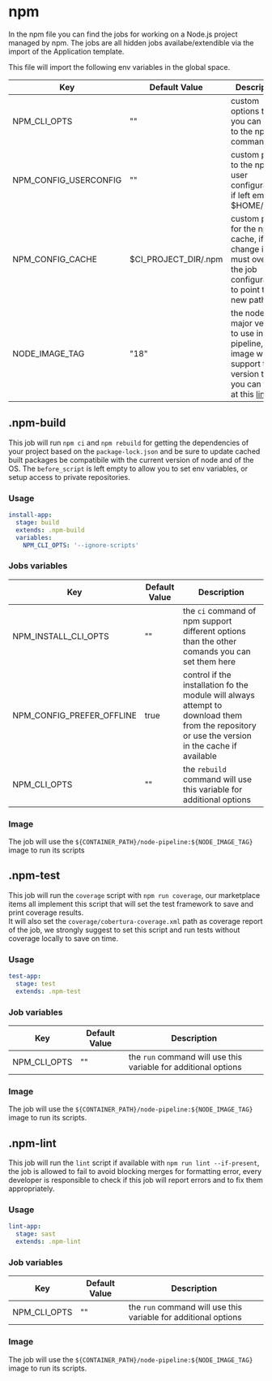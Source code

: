 # npm

In the npm file you can find the jobs for working on a Node.js project managed by npm.
The jobs are all hidden jobs availabe/extendible via the import of the Application template.

This file will import the following env variables in the global space.

| Key | Default Value | Description  |
| --- | --- | --- |
| NPM_CLI_OPTS | "" | custom options that you can pass to the npm commands |
| NPM_CONFIG_USERCONFIG | "" | custom path to the npm user configuration, if left empty is $HOME/.npm |
| NPM_CONFIG_CACHE | $CI_PROJECT_DIR/.npm | custom path for the npm cache, if you change it you must override the job configurations to point to the new path |
| NODE_IMAGE_TAG | "18" | the node major version to use in the pipeline, our image will support the tls version that you can find at this [link] |

## .npm-build

This job will run `npm ci` and `npm rebuild` for getting the dependencies of your project based on the
`package-lock.json` and be sure to update cached built packages be compatibile with the current version of node and
of the OS. The `before_script` is left empty to allow you to set env variables, or setup access to private repositories.

### Usage

```yaml
install-app:
  stage: build
  extends: .npm-build
  variables:
    NPM_CLI_OPTS: '--ignore-scripts'
```

### Jobs variables

| Key | Default Value | Description  |
| --- | --- | --- |
| NPM_INSTALL_CLI_OPTS | "" | the `ci` command of npm support different options than the other comands you can set them here |
| NPM_CONFIG_PREFER_OFFLINE | true | control if the installation fo the module will always attempt to download them from the repository or use the version in the cache if available |
| NPM_CLI_OPTS | "" | the `rebuild` command will use this variable for additional options |

### Image

The job will use the `${CONTAINER_PATH}/node-pipeline:${NODE_IMAGE_TAG}` image to run its scripts

## .npm-test

This job will run the `coverage` script with `npm run coverage`, our marketplace items all implement this script that
will set the test framework to save and print coverage results.  
It will also set the `coverage/cobertura-coverage.xml` path as coverage report of the job, we strongly suggest to
set this script and run tests without coverage locally to save on time.

### Usage

```yaml
test-app:
  stage: test
  extends: .npm-test
```

### Job variables

| Key | Default Value | Description  |
| --- | --- | --- |
| NPM_CLI_OPTS | "" | the `run` command will use this variable for additional options |

### Image

The job will use the `${CONTAINER_PATH}/node-pipeline:${NODE_IMAGE_TAG}` image to run its scripts.

## .npm-lint

This job will run the `lint` script if available with `npm run lint --if-present`, the job is allowed to fail
to avoid blocking merges for formatting error, every developer is responsible to check if this job will report errors
and to fix them appropriately.

### Usage

```yaml
lint-app:
  stage: sast
  extends: .npm-lint
```

### Job variables

| Key | Default Value | Description  |
| --- | --- | --- |
| NPM_CLI_OPTS | "" | the `run` command will use this variable for additional options |

### Image

The job will use the `${CONTAINER_PATH}/node-pipeline:${NODE_IMAGE_TAG}` image to run its scripts.

[link]: https://github.com/nodejs/release#release-schedule (Node.js LTS release schedule)
